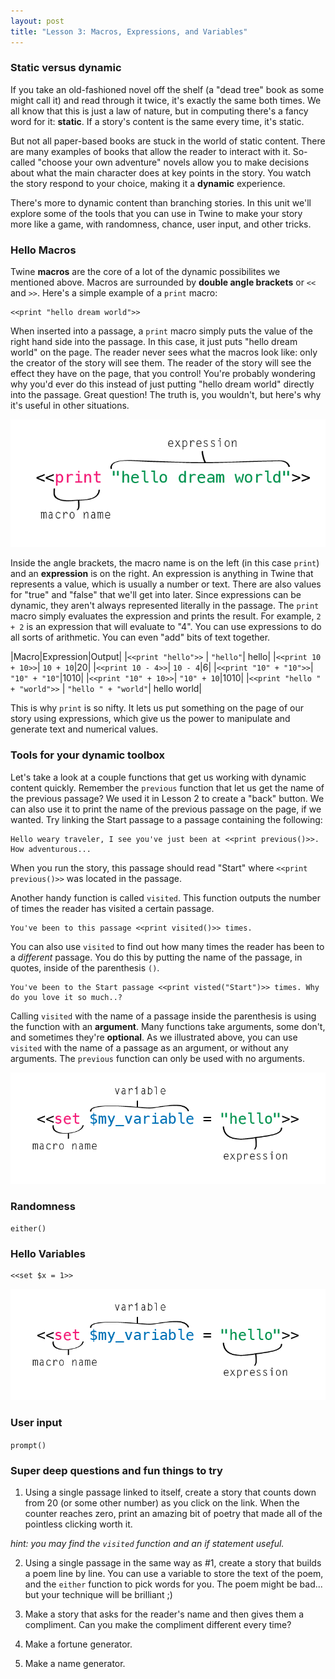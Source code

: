 ```yaml
---
layout: post
title: "Lesson 3: Macros, Expressions, and Variables"
---
```


### Static versus dynamic

If you take an old-fashioned novel off the shelf (a "dead tree" book as some might call it) and read through it twice, it's exactly the same both times. We all know that this is just a law of nature, but in computing there's a fancy word for it: **static**. If a story's content is the same every time, it's static.

But not all paper-based books are stuck in the world of static content. There are many examples of books that allow the reader to interact with it. So-called "choose your own adventure" novels allow you to make decisions about what the main character does at key points in the story. You watch the story respond to your choice, making it a **dynamic** experience.

There's more to dynamic content than branching stories. In this unit we'll explore some of the tools that you can use in Twine to make your story more like a game, with randomness, chance, user input, and other tricks.

### Hello Macros

Twine **macros** are the core of a lot of the dynamic possibilites we mentioned above. Macros are surrounded by **double angle brackets** or ``<<`` and ``>>``. Here's a simple example of a ``print`` macro:

	<<print "hello dream world">>

When inserted into a passage, a ``print`` macro simply puts the value of the right hand side into the passage. In this case, it just puts "hello dream world" on the page. The reader never sees what the macros look like: only the creator of the story will see them. The reader of the story will see the effect they have on the page, that you control! You're probably wondering why you'd ever do this instead of just putting "hello dream world" directly into the passage. Great question! The truth is, you wouldn't, but here's why it's useful in other situations.

![Print Macro](images/variables/1.png)

Inside the angle brackets, the macro name is on the left (in this case ``print``) and an **expression** is on the right. An expression is anything in Twine that represents a value, which is usually a number or text. There are also values for "true" and "false" that we'll get into later. Since expressions can be dynamic, they aren't always represented literally in the passage. The ``print`` macro simply evaluates the expression and prints the result. For example, ``2 + 2`` is an expression that will evaluate to "4". You can use expressions to do all sorts of arithmetic. You can even "add" bits of text together. 

|Macro|Expression|Output|
|``<<print "hello">>`` | ``"hello"``| hello|
|``<<print 10 + 10>>``| ``10 + 10``|20|
|``<<print 10 - 4>>``| ``10 - 4``|6|
|``<<print "10" + "10">>``| ``"10" + "10"``|1010|
|``<<print "10" + 10>>``| ``"10" + 10``|1010|
|``<<print "hello " + "world">>`` | ``"hello " + "world"``| hello world|

This is why ``print`` is so nifty. It lets us put something on the page of our story using expressions, which give us the power to manipulate and generate text and numerical values.

### Tools for your dynamic toolbox

Let's take a look at a couple functions that get us working with dynamic content quickly. Remember the ``previous`` function that let us get the name of the previous passage? We used it in Lesson 2 to create a "back" button. We can also use it to print the name of the previous passage on the page, if we wanted. Try linking the Start passage to a passage containing the following:
 
    Hello weary traveler, I see you've just been at <<print previous()>>. How adventurous...

When you run the story, this passage should read "Start" where ``<<print previous()>>`` was located in the passage.

Another handy function is called ``visited``. This function outputs the number of times the reader has visited a certain passage.

    You've been to this passage <<print visited()>> times. 

You can also use ``visited`` to find out how many times the reader has been to a *different* passage. You do this by putting the name of the passage, in quotes, inside of the parenthesis ``()``.

    You've been to the Start passage <<print visted("Start")>> times. Why do you love it so much..?

Calling ``visited`` with the name of a passage inside the parenthesis is using the function with an **argument**. Many functions take arguments, some don't, and sometimes they're **optional**. As we illustrated above, you can use ``visited`` with the name of a passage as an argument, or without any arguments. The ``previous`` function can only be used with no arguments.

![Function arguments](images/variables/2.png)

### Randomness

``either()``

### Hello Variables

	<<set $x = 1>>

![Set](images/variables/2.png)

### User input

``prompt()``

### Super deep questions and fun things to try

1. Using a single passage linked to itself, create a story that counts down from 20 (or some other number) as you click on the link. When the counter reaches zero, print an amazing bit of poetry that made all of the pointless clicking worth it.

*hint: you may find the ``visited`` function and an if statement useful.*

2. Using a single passage in the same way as #1, create a story that builds a poem line by line. You can use a variable to store the text of the poem, and the ``either`` function to pick words for you. The poem might be bad... but your technique will be brilliant ;)

3. Make a story that asks for the reader's name and then gives them a compliment. Can you make the compliment different every time?

4. Make a fortune generator.

5. Make a name generator.
